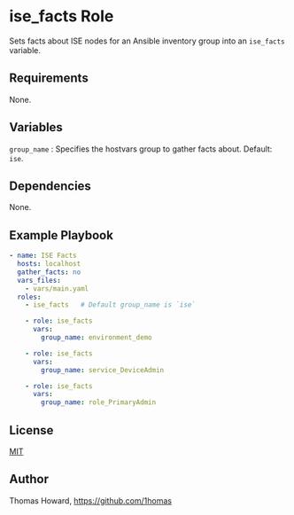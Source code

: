 # ise_facts Role

Sets facts about ISE nodes for an Ansible inventory group into an `ise_facts` variable.

## Requirements

None.

## Variables

`group_name` : Specifies the hostvars group to gather facts about. Default: `ise`.

## Dependencies

None.

## Example Playbook

```yaml
- name: ISE Facts
  hosts: localhost
  gather_facts: no
  vars_files:
    - vars/main.yaml
  roles:
    - ise_facts   # Default group_name is `ise`

    - role: ise_facts
      vars: 
        group_name: environment_demo

    - role: ise_facts
      vars: 
        group_name: service_DeviceAdmin

    - role: ise_facts
      vars: 
        group_name: role_PrimaryAdmin
```

## License

[MIT](https://mit-license.org/)

## Author

Thomas Howard, <https://github.com/1homas>
